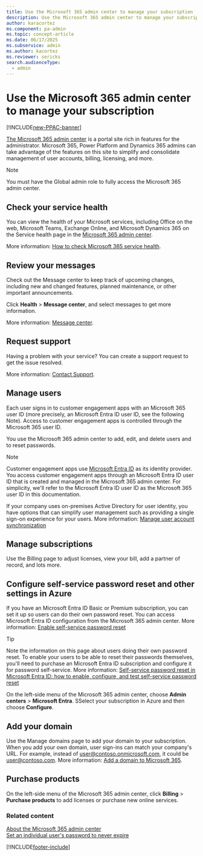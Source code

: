 ```yaml
---
title: Use the Microsoft 365 admin center to manage your subscription
description: Use the Microsoft 365 admin center to manage your subscription
author: karacortez 
ms.component: pa-admin
ms.topic: concept-article
ms.date: 06/17/2025
ms.subservice: admin
ms.author: kacortez
ms.reviewer: sericks
search.audienceType: 
  - admin
---
```

# Use the Microsoft 365 admin center to manage your subscription 

[!INCLUDE[new-PPAC-banner](~/includes/new-PPAC-banner.md)]

[The Microsoft 365 admin center](/microsoft-365/admin/admin-overview/admin-center-overview?view=o365-worldwide) is a portal site rich in features for the administrator. Microsoft 365, Power Platform and Dynamics 365 admins can take advantage of the features on this site to simplify and consolidate management of user accounts, billing, licensing, and more.  

> [!NOTE]
>  You must have the Global admin role to fully access the Microsoft 365 admin center.
  
## Check your service health  
You can view the health of your Microsoft services, including Office on the web, Microsoft Teams, Exchange Online, and Microsoft Dynamics 365 on the Service health page in the [Microsoft 365 admin center](https://go.microsoft.com/fwlink/p/?linkid=2024339). 
  
More information: [How to check Microsoft 365 service health](/microsoft-365/enterprise/view-service-health?view=o365-worldwide).  

## Review your messages  
 Check out the Message center to keep track of upcoming changes, including new and changed features, planned maintenance, or other important announcements.
  
 Click **Health** > **Message center**, and select messages to get more information.  

More information: [Message center](/microsoft-365/admin/manage/message-center?view=o365-worldwide#preferences).

## Request support  
Having a problem with your service? You can create a support request to get the issue resolved.  
  
More information: [Contact Support](/microsoft-365/admin/get-help-support?view=o365-worldwide).

## Manage users  
Each user signs in to customer engagement apps with an Microsoft 365 user ID (more precisely, an Microsoft Entra ID user ID, see the following Note). Access to customer engagement apps is controlled through the Microsoft 365 user ID.

You use the Microsoft 365 admin center to add, edit, and delete users and to reset passwords.
  
> [!NOTE]
> Customer engagement apps use [Microsoft Entra ID](/azure/active-directory/active-directory-whatis) as its identity provider. You access customer engagement apps through an Microsoft Entra ID user ID that is created and managed in the Microsoft 365 admin center. For simplicity, we'll refer to the Microsoft Entra ID user ID as the Microsoft 365 user ID in this documentation.
  
If your company uses on-premises Active Directory for user identity, you have options that can simplify user management such as providing a single sign-on experience for your users. More information: [Manage user account synchronization](manage-user-account-synchronization.md)  
  
## Manage subscriptions  
 Use the Billing  page to adjust licenses, view your bill, add a partner of record, and lots more.  
  
## Configure self-service password reset and other settings in Azure  
If you have an Microsoft Entra ID Basic or Premium subscription, you can set it up so users can do their own password reset. You can access Microsoft Entra ID configuration from the Microsoft 365 admin center. More information: [Enable self-service password reset](/azure/active-directory/authentication/tutorial-enable-sspr#enable-self-service-password-reset)  

> [!TIP]
>  Note the information on this page about users doing their own password reset. To enable your users to be able to reset their passwords themselves, you'll need to purchase an Microsoft Entra ID subscription and configure it for password self-service. More information: [Self-service password reset in Microsoft Entra ID: how to enable, configure, and test self-service password reset](/azure/active-directory/authentication/quickstart-sspr#enable-self-service-password-reset)  
  
On the left-side menu of the Microsoft 365 admin center, choose **Admin centers** > **Microsoft Entra**. SSelect your subscription in Azure and then choose **Configure**.  
  
## Add your domain  
Use the Manage domains page to add your domain to your subscription. When you add your own domain, user sign-ins can match your company's URL. For example, instead of user@contoso.onmicrosoft.com, it could be user@contoso.com. More information: [Add a domain to Microsoft 365](https://support.office.com/article/Verify-your-domain-in-Office-365-6383f56d-3d09-4dcb-9b41-b5f5a5efd611).
  
## Purchase products  
 On the left-side menu of the Microsoft 365 admin center, click **Billing** > **Purchase products** to add licenses or purchase new online services.  
  
### Related content
 [About the Microsoft 365 admin center](https://support.office.com/article/About-the-Office-365-admin-center-758befc4-0888-4009-9f14-0d147402fd23)  
 [Set an individual user's password to never expire](https://support.office.com/article/Set-an-individual-user-s-password-to-never-expire-f493e3af-e1d8-4668-9211-230c245a0466)


[!INCLUDE[footer-include](../includes/footer-banner.md)]
